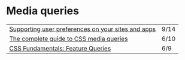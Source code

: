 # Media queries

|  |  |
| :--- | :--- |
| [Supporting user preferences on your sites and apps](https://gomakethings.com/supporting-user-preferences-on-your-sites-and-apps/) | 9/14 |
| [The complete guide to CSS media queries](https://polypane.app/blog/the-complete-guide-to-css-media-queries/) | 6/10 |
| [CSS Fundamentals: Feature Queries](https://itnext.io/css-fundamentals-feature-queries-5de1ad1edf3a) | 6/9 |

